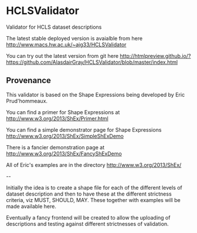 HCLSValidator
=============

Validator for HCLS dataset descriptions

The latest stable deployed version is avaialble from here http://www.macs.hw.ac.uk/~ajg33/HCLSValidator

You can try out the latest version from git here http://htmlpreview.github.io/?https://github.com/AlasdairGray/HCLSValidator/blob/master/index.html


Provenance
----------

This validator is based on the Shape Expressions being developed by Eric Prud'hommeaux. 

You can find a primer for Shape Expressions at http://www.w3.org/2013/ShEx/Primer.html

You can find a simple demonstrator page for Shape Expressions http://www.w3.org/2013/ShEx/SimpleShExDemo

There is a fancier demonstration page at http://www.w3.org/2013/ShEx/FancyShExDemo

All of Eric's examples are in the directory http://www.w3.org/2013/ShEx/

--

Initially the idea is to create a shape file for each of the different levels of dataset description and then to have these at the different strictness criteria, viz MUST, SHOULD, MAY. These together with examples will be made available here.

Eventually a fancy frontend will be created to allow the uploading of descriptions and testing against different strictnesses of validation.

